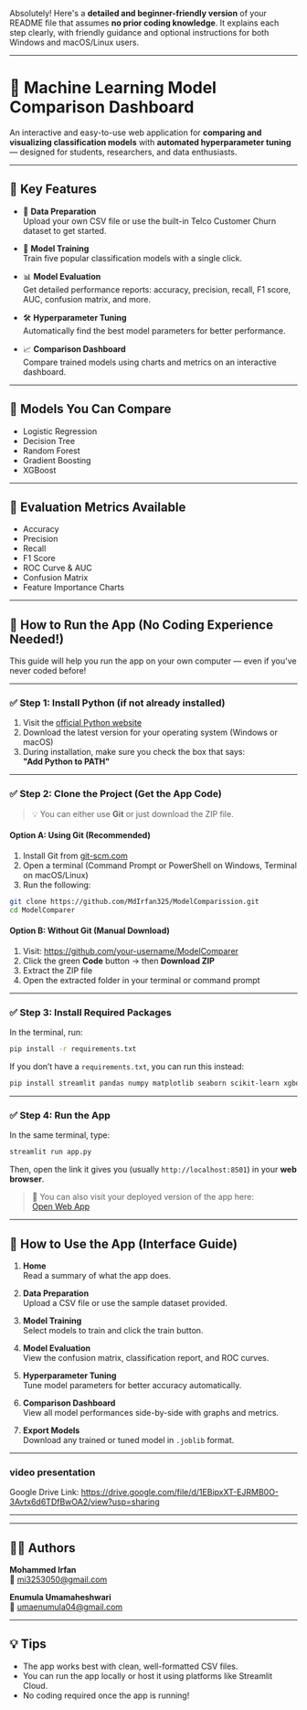 Absolutely! Here's a **detailed and beginner-friendly version** of your README file that assumes **no prior coding knowledge**. It explains each step clearly, with friendly guidance and optional instructions for both Windows and macOS/Linux users.

---

# 🚀 Machine Learning Model Comparison Dashboard

An interactive and easy-to-use web application for **comparing and visualizing classification models** with **automated hyperparameter tuning** — designed for students, researchers, and data enthusiasts.

---

## 🌟 Key Features

- 📂 **Data Preparation**  
  Upload your own CSV file or use the built-in Telco Customer Churn dataset to get started.

- 🧠 **Model Training**  
  Train five popular classification models with a single click.

- 📊 **Model Evaluation**  
  Get detailed performance reports: accuracy, precision, recall, F1 score, AUC, confusion matrix, and more.

- 🛠️ **Hyperparameter Tuning**  
  Automatically find the best model parameters for better performance.

- 📈 **Comparison Dashboard**  
  Compare trained models using charts and metrics on an interactive dashboard.

---

## 🤖 Models You Can Compare

- Logistic Regression  
- Decision Tree  
- Random Forest  
- Gradient Boosting  
- XGBoost

---

## 📏 Evaluation Metrics Available

- Accuracy  
- Precision  
- Recall  
- F1 Score  
- ROC Curve & AUC  
- Confusion Matrix  
- Feature Importance Charts

---

## 🧰 How to Run the App (No Coding Experience Needed!)

This guide will help you run the app on your own computer — even if you've never coded before!

---

### ✅ Step 1: Install Python (if not already installed)

1. Visit the [official Python website](https://www.python.org/downloads/)  
2. Download the latest version for your operating system (Windows or macOS)
3. During installation, make sure you check the box that says:  
   **"Add Python to PATH"**

---

### ✅ Step 2: Clone the Project (Get the App Code)

> 💡 You can either use **Git** or just download the ZIP file.

#### Option A: Using Git (Recommended)
1. Install Git from [git-scm.com](https://git-scm.com/)
2. Open a terminal (Command Prompt or PowerShell on Windows, Terminal on macOS/Linux)
3. Run the following:
```bash
git clone https://github.com/MdIrfan325/ModelComparission.git
cd ModelComparer
```

#### Option B: Without Git (Manual Download)
1. Visit: https://github.com/your-username/ModelComparer
2. Click the green **Code** button → then **Download ZIP**
3. Extract the ZIP file
4. Open the extracted folder in your terminal or command prompt

---

### ✅ Step 3: Install Required Packages

In the terminal, run:
```bash
pip install -r requirements.txt
```

If you don’t have a `requirements.txt`, you can run this instead:
```bash
pip install streamlit pandas numpy matplotlib seaborn scikit-learn xgboost joblib
```

---

### ✅ Step 4: Run the App

In the same terminal, type:
```bash
streamlit run app.py
```

Then, open the link it gives you (usually `http://localhost:8501`) in your **web browser**.

> 🔗 You can also visit your deployed version of the app here:  
[Open Web App](https://opulent-space-waffle-69gj546x5rp43xxwv-5000.app.github.dev/)

---

## 🎯 How to Use the App (Interface Guide)

1. **Home**  
   Read a summary of what the app does.

2. **Data Preparation**  
   Upload a CSV file or use the sample dataset provided.

3. **Model Training**  
   Select models to train and click the train button.

4. **Model Evaluation**  
   View the confusion matrix, classification report, and ROC curves.

5. **Hyperparameter Tuning**  
   Tune model parameters for better accuracy automatically.

6. **Comparison Dashboard**  
   View all model performances side-by-side with graphs and metrics.

7. **Export Models**  
   Download any trained or tuned model in `.joblib` format.

---

### video presentation
Google Drive Link: https://drive.google.com/file/d/1EBipxXT-EJRMB0O-3Avtx6d6TDfBwOA2/view?usp=sharing


---

---

## 👨‍💻 Authors

**Mohammed Irfan**  
📧 mi3253050@gmail.com

**Enumula Umamaheshwari**  
📧 umaenumula04@gmail.com

---

## 💡 Tips

- The app works best with clean, well-formatted CSV files.
- You can run the app locally or host it using platforms like Streamlit Cloud.
- No coding required once the app is running!

